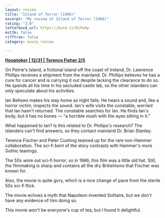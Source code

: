 ```yaml
---
layout: review
title: "Island of Terror (1966)"
excerpt: "My review of Island of Terror (1966)"
rating: "3.0"
letterboxd_url: https://boxd.it/8iPwHp
mst3k: false
rifftrax: false
category: movie_review

---
```


<b><a href="https://boxd.it/pRQY0/detail">Hooptober | 12/31 | Terence Fisher 2/5</a></b>

On Petrie's Island, a fictional island off the coast of Ireland, Dr. Lawrence Phillips receives a shipment from the mainland. Dr. Phillips believes he has a cure for cancer and is carrying it out despite lacking the clearance to do so. He spends all his time in his secluded castle lab, so the other islanders can only speculate about his activities.

Ian Bellows makes his way home as night falls. He hears a sound and, like a horror victim, inspects the sound. Ian's wife visits the constable, worried that Ian hasn't returned. The constable searches for Ian. He finds Ian's body, but it has no bones — "a horrible mush with the eyes sitting in it."

What happened to Ian? Is this related to Dr. Phillips's research? The islanders can't find answers, so they contact mainland Dr. Brian Stanley.

Terence Fischer and Peter Cushing teamed up for the rare non-Hammer collaboration. The sci-fi bent of the story contrasts with Hammer's more Gothic leanings.

The 50s wore out sci-fi horror, so in 1966, this film was a little old hat. Still, the filmmaking is sharp and contains all the dry Britishisms that Fischer was known for.

Also, the movie is quite gory, which is a nice change of pace from the sterile 50s sci-fi flick.

The movie echoes a myth that Napoleon invented Solitaire, but we don't have any evidence of him doing so.

This movie won't be everyone's cup of tea, but I found it delightful.